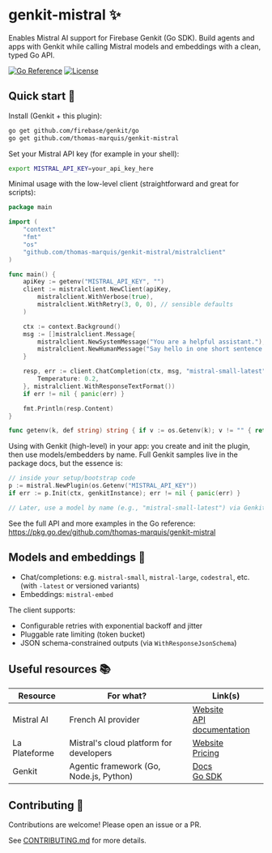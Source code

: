 # genkit-mistral ✨

Enables Mistral AI support for Firebase Genkit (Go SDK). Build agents and apps with Genkit while calling Mistral models and embeddings with a clean, typed Go API.

[![Go Reference](https://pkg.go.dev/badge/github.com/thomas-marquis/genkit-mistral.svg)](https://pkg.go.dev/github.com/thomas-marquis/genkit-mistral) [![License](https://img.shields.io/badge/license-Apache--2.0-blue.svg)](LICENCE)

## Quick start 🚀

Install (Genkit + this plugin):

```bash
go get github.com/firebase/genkit/go
go get github.com/thomas-marquis/genkit-mistral
```

Set your Mistral API key (for example in your shell):

```bash
export MISTRAL_API_KEY=your_api_key_here
```

Minimal usage with the low-level client (straightforward and great for scripts):

```go
package main

import (
    "context"
    "fmt"
    "os"
    "github.com/thomas-marquis/genkit-mistral/mistralclient"
)

func main() {
    apiKey := getenv("MISTRAL_API_KEY", "")
    client := mistralclient.NewClient(apiKey,
        mistralclient.WithVerbose(true),
        mistralclient.WithRetry(3, 0, 0), // sensible defaults
    )

    ctx := context.Background()
    msg := []mistralclient.Message{
        mistralclient.NewSystemMessage("You are a helpful assistant."),
        mistralclient.NewHumanMessage("Say hello in one short sentence."),
    }

    resp, err := client.ChatCompletion(ctx, msg, "mistral-small-latest", &mistralclient.ModelConfig{
        Temperature: 0.2,
    }, mistralclient.WithResponseTextFormat())
    if err != nil { panic(err) }

    fmt.Println(resp.Content)
}

func getenv(k, def string) string { if v := os.Getenv(k); v != "" { return v }; return def }
```

Using with Genkit (high-level) in your app: you create and init the plugin, then use models/embedders by name. Full Genkit samples live in the package docs, but the essence is:

```go
// inside your setup/bootstrap code
p := mistral.NewPlugin(os.Getenv("MISTRAL_API_KEY"))
if err := p.Init(ctx, genkitInstance); err != nil { panic(err) }

// Later, use a model by name (e.g., "mistral-small-latest") via Genkit's APIs.
```

See the full API and more examples in the Go reference: https://pkg.go.dev/github.com/thomas-marquis/genkit-mistral

## Models and embeddings 🧠

- Chat/completions: e.g. `mistral-small`, `mistral-large`, `codestral`, etc. (with `-latest` or versioned variants)
- Embeddings: `mistral-embed`

The client supports:
- Configurable retries with exponential backoff and jitter
- Pluggable rate limiting (token bucket)
- JSON schema-constrained outputs (via `WithResponseJsonSchema`)

## Useful resources 📚

| Resource      | For what?                                      | Link(s)                                                                                                             |
|---------------|-------------------------------------------------|---------------------------------------------------------------------------------------------------------------------|
| Mistral AI    | French AI provider                              | [Website](https://mistral.ai/) <br/> [API documentation](https://docs.mistral.ai/api/)                              |
| La Plateforme | Mistral's cloud platform for developers         | [Website](https://mistral.ai/products/la-plateforme) <br/> [Pricing](https://mistral.ai/pricing#api-pricing)        |
| Genkit        | Agentic framework (Go, Node.js, Python)         | [Docs](https://firebase.google.com/docs/genkit) <br/> [Go SDK](https://genkit.dev/go/docs/get-started-go/)          |

## Contributing 🤝

Contributions are welcome! Please open an issue or a PR.

See [CONTRIBUTING.md](CONTRIBUTING.md) for more details.